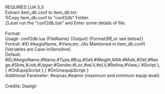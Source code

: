REQUIRES LUA 5.3<br/>
Extract item_db.conf to item_db.txt:<br/>
1)Copy item_db.conf to "conf2db" Folder.<br/>
2)Just run the "conf2db.bat" and Enter some details of file.<br/>
<br/>
Format:<br/>
	Usage: conf2db.lua {FileName} {Output} {Format(RE,or see below)}<br/>
	Format: #ID #AegisName, #View,etc..(As Mentioned in item_db.conf) [Variables are Case-InSensitive]<br/>
	Default: #ID,#AegisName,#Name,#Type,#Buy,#Sell,#Weight,#Atk:#Matk,#Def,#Range,#Slots,#Job,#Upper,#Gender,#Loc,#wLV,#eLV,#Refine,#View,{ #Script },{ #OnEquipScript },{ #OnUnequipScript }<br/>
	Additional Parameter: #eqmax,#eqmin (maximum and minimum equip level) <br/>
<br/>
Credits: Dastgir<br/>
